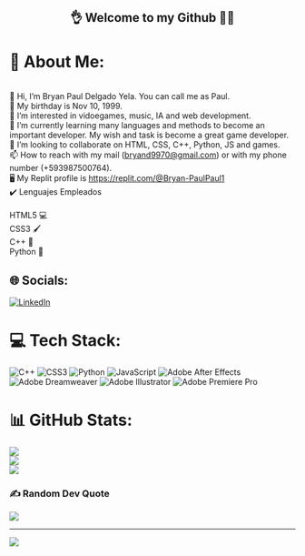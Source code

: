 <!---
bryandelgado99/bryandelgado99 is a ✨ special ✨ repository because its `README.md` (this file) appears on your GitHub profile.
You can click the Preview link to take a look at your changes.
--->


<h2 align="center">
👌 Welcome to my Github 👩‍💻
</h2>


# 💫 About Me:
<br>👋 Hi, I’m Bryan Paul Delgado Yela. You can call me as Paul.<br>🧁 My birthday is Nov 10, 1999.<br>👀 I’m interested in vidoegames, music, IA and web development.<br>🌱 I’m currently learning many languages and methods to become an important developer. My wish and task is become a great game developer.<br>💞️ I’m looking to collaborate on HTML, CSS, C++, Python, JS and games.<br>📫 How to reach with my mail (bryand9970@gmail.com) or with my phone number (+593987500764).<br>🖥️ My Replit profile is https://replit.com/@Bryan-PaulPaul1<br>✔️ Lenguajes Empleados<br><br>HTML5 💻<br>CSS3 🖌️<br>C++ 🔡<br>Python 🐍


## 🌐 Socials:
[![LinkedIn](https://img.shields.io/badge/LinkedIn-%230077B5.svg?logo=linkedin&logoColor=white)](https://linkedin.com/in/https://www.linkedin.com/in/bryan-paul-delgado-24795520b/) 

# 💻 Tech Stack:
![C++](https://img.shields.io/badge/c++-%2300599C.svg?style=flat&logo=c%2B%2B&logoColor=white) ![CSS3](https://img.shields.io/badge/css3-%231572B6.svg?style=flat&logo=css3&logoColor=white) ![Python](https://img.shields.io/badge/python-3670A0?style=flat&logo=python&logoColor=ffdd54) ![JavaScript](https://img.shields.io/badge/javascript-%23323330.svg?style=flat&logo=javascript&logoColor=%23F7DF1E) ![Adobe After Effects](https://img.shields.io/badge/Adobe%20After%20Effects-9999FF.svg?style=flat&logo=Adobe%20After%20Effects&logoColor=white) ![Adobe Dreamweaver](https://img.shields.io/badge/Adobe%20Dreamweaver-FF61F6.svg?style=flat&logo=Adobe%20Dreamweaver&logoColor=white) ![Adobe Illustrator](https://img.shields.io/badge/adobeillustrator-%23FF9A00.svg?style=flat&logo=adobeillustrator&logoColor=white) ![Adobe Premiere Pro](https://img.shields.io/badge/Adobe%20Premiere%20Pro-9999FF.svg?style=flat&logo=Adobe%20Premiere%20Pro&logoColor=white)
# 📊 GitHub Stats:
![](https://github-readme-stats.vercel.app/api?username=bryandelgado99&theme=vue-dark&hide_border=false&include_all_commits=true&count_private=false)<br/>
![](https://github-readme-streak-stats.herokuapp.com/?user=bryandelgado99&theme=vue-dark&hide_border=false)<br/>
![](https://github-readme-stats.vercel.app/api/top-langs/?username=bryandelgado99&theme=vue-dark&hide_border=false&include_all_commits=true&count_private=false&layout=compact)

### ✍️ Random Dev Quote
![](https://quotes-github-readme.vercel.app/api?type=horizontal&theme=radical)

---
[![](https://visitcount.itsvg.in/api?id=bryandelgado99&icon=1&color=8)](https://visitcount.itsvg.in)

<!-- Proudly created with GPRM ( https://gprm.itsvg.in ) -->
